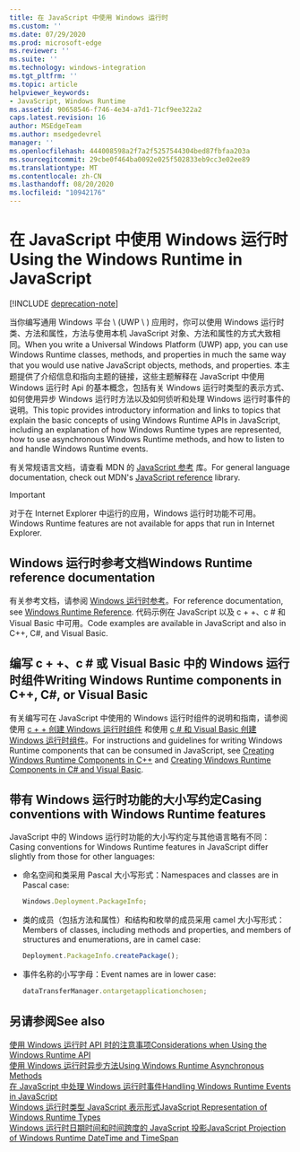 ```yaml
---
title: 在 JavaScript 中使用 Windows 运行时
ms.custom: ''
ms.date: 07/29/2020
ms.prod: microsoft-edge
ms.reviewer: ''
ms.suite: ''
ms.technology: windows-integration
ms.tgt_pltfrm: ''
ms.topic: article
helpviewer_keywords:
- JavaScript, Windows Runtime
ms.assetid: 90658546-f746-4e34-a7d1-71cf9ee322a2
caps.latest.revision: 16
author: MSEdgeTeam
ms.author: msedgedevrel
manager: ''
ms.openlocfilehash: 444008598a2f7a2f5257544304bed87fbfaa203a
ms.sourcegitcommit: 29cbe0f464ba0092e025f502833eb9cc3e02ee89
ms.translationtype: MT
ms.contentlocale: zh-CN
ms.lasthandoff: 08/20/2020
ms.locfileid: "10942176"
---
```

# <span data-ttu-id="052f0-102">在 JavaScript 中使用 Windows 运行时</span><span class="sxs-lookup"><span data-stu-id="052f0-102">Using the Windows Runtime in JavaScript</span></span>  

[!INCLUDE [deprecation-note](../includes/legacy-edge-note.md)]  

<span data-ttu-id="052f0-103">当你编写通用 Windows 平台 \ (UWP \ ) 应用时，你可以使用 Windows 运行时类、方法和属性，方法与使用本机 JavaScript 对象、方法和属性的方式大致相同。</span><span class="sxs-lookup"><span data-stu-id="052f0-103">When you write a Universal Windows Platform \(UWP\) app, you can use Windows Runtime classes, methods, and properties in much the same way that you would use native JavaScript objects, methods, and properties.</span></span>  <span data-ttu-id="052f0-104">本主题提供了介绍信息和指向主题的链接，这些主题解释在 JavaScript 中使用 Windows 运行时 Api 的基本概念，包括有关 Windows 运行时类型的表示方式、如何使用异步 Windows 运行时方法以及如何侦听和处理 Windows 运行时事件的说明。</span><span class="sxs-lookup"><span data-stu-id="052f0-104">This topic provides introductory information and links to topics that explain the basic concepts of using Windows Runtime APIs in JavaScript, including an explanation of how Windows Runtime types are represented, how to use asynchronous Windows Runtime methods, and how to listen to and handle Windows Runtime events.</span></span>  

<span data-ttu-id="052f0-105">有关常规语言文档，请查看 MDN 的 [JavaScript 参考][MDNJavascriptReference] 库。</span><span class="sxs-lookup"><span data-stu-id="052f0-105">For general language documentation, check out MDN's [JavaScript reference][MDNJavascriptReference] library.</span></span>  

> [!IMPORTANT]
> <span data-ttu-id="052f0-106">对于在 Internet Explorer 中运行的应用，Windows 运行时功能不可用。</span><span class="sxs-lookup"><span data-stu-id="052f0-106">Windows Runtime features are not available for apps that run in Internet Explorer.</span></span>  

## <span data-ttu-id="052f0-107">Windows 运行时参考文档</span><span class="sxs-lookup"><span data-stu-id="052f0-107">Windows Runtime reference documentation</span></span>  

<span data-ttu-id="052f0-108">有关参考文档，请参阅 [Windows 运行时参考][UwpApiIndex]。</span><span class="sxs-lookup"><span data-stu-id="052f0-108">For reference documentation, see [Windows Runtime Reference][UwpApiIndex].</span></span>  <span data-ttu-id="052f0-109">代码示例在 JavaScript 以及 c + +、c # 和 Visual Basic 中可用。</span><span class="sxs-lookup"><span data-stu-id="052f0-109">Code examples are available in JavaScript and also in C++, C#, and Visual Basic.</span></span>  

## <span data-ttu-id="052f0-110">编写 c + +、c # 或 Visual Basic 中的 Windows 运行时组件</span><span class="sxs-lookup"><span data-stu-id="052f0-110">Writing Windows Runtime components in C++, C#, or Visual Basic</span></span>  

<span data-ttu-id="052f0-111">有关编写可在 JavaScript 中使用的 Windows 运行时组件的说明和指南，请参阅使用 [c + + 创建 Windows 运行时组件][WindowsUwpWinrtCpp] 和使用 [c # 和 Visual Basic 创建 Windows 运行时组件][WindowsUwpWinrtCsharpVb]。</span><span class="sxs-lookup"><span data-stu-id="052f0-111">For instructions and guidelines for writing Windows Runtime components that can be consumed in JavaScript, see [Creating Windows Runtime Components in C++][WindowsUwpWinrtCpp] and [Creating Windows Runtime Components in C# and Visual Basic][WindowsUwpWinrtCsharpVb].</span></span>  

## <span data-ttu-id="052f0-112">带有 Windows 运行时功能的大小写约定</span><span class="sxs-lookup"><span data-stu-id="052f0-112">Casing conventions with Windows Runtime features</span></span>  

<span data-ttu-id="052f0-113">JavaScript 中的 Windows 运行时功能的大小写约定与其他语言略有不同：</span><span class="sxs-lookup"><span data-stu-id="052f0-113">Casing conventions for Windows Runtime features in JavaScript differ slightly from those for other languages:</span></span>  

*   <span data-ttu-id="052f0-114">命名空间和类采用 Pascal 大小写形式：</span><span class="sxs-lookup"><span data-stu-id="052f0-114">Namespaces and classes are in Pascal case:</span></span>  
    
    ```javascript
    Windows.Deployment.PackageInfo;
    ```  
    
*   <span data-ttu-id="052f0-115">类的成员（包括方法和属性）和结构和枚举的成员采用 camel 大小写形式：</span><span class="sxs-lookup"><span data-stu-id="052f0-115">Members of classes, including methods and properties, and members of structures and enumerations, are in camel case:</span></span>  
    
    ```javascript
    Deployment.PackageInfo.createPackage();
    ```  
    
*   <span data-ttu-id="052f0-116">事件名称的小写字母：</span><span class="sxs-lookup"><span data-stu-id="052f0-116">Event names are in lower case:</span></span>  
    
    ```javascript
    dataTransferManager.ontargetapplicationchosen;
    ```  

## <span data-ttu-id="052f0-117">另请参阅</span><span class="sxs-lookup"><span data-stu-id="052f0-117">See also</span></span>  

[<span data-ttu-id="052f0-118">使用 Windows 运行时 API 时的注意事项</span><span class="sxs-lookup"><span data-stu-id="052f0-118">Considerations when Using the Windows Runtime API</span></span>][WindowsRuntimeConsiderationsApi]  
[<span data-ttu-id="052f0-119">使用 Windows 运行时异步方法</span><span class="sxs-lookup"><span data-stu-id="052f0-119">Using Windows Runtime Asynchronous Methods</span></span>][WindowsRuntimeAsynchronousMethods]   
[<span data-ttu-id="052f0-120">在 JavaScript 中处理 Windows 运行时事件</span><span class="sxs-lookup"><span data-stu-id="052f0-120">Handling Windows Runtime Events in JavaScript</span></span>][WindowsRuntimeEventsJavascript]   
[<span data-ttu-id="052f0-121">Windows 运行时类型 JavaScript 表示形式</span><span class="sxs-lookup"><span data-stu-id="052f0-121">JavaScript Representation of Windows Runtime Types</span></span>][WindowsRuntimeJavascriptTypes]   
[<span data-ttu-id="052f0-122">Windows 运行时日期时间和时间跨度的 JavaScript 投影</span><span class="sxs-lookup"><span data-stu-id="052f0-122">JavaScript Projection of Windows Runtime DateTime and TimeSpan</span></span>][WindowsRuntimeDatetimeTimespan]  

<!-- links  -->  

[WindowsRuntimeConsiderationsApi]: ./considerations-when-using-the-windows-runtime-api.md "使用 Windows 运行时 API 时的注意事项 |Microsoft 文档"  
[WindowsRuntimeEventsJavascript]: ./handling-windows-runtime-events-in-javascript.md "处理 JavaScript 中的 Windows 运行时事件 |Microsoft 文档"  
[WindowsRuntimeJavascriptTypes]: ./javascript-representation-of-windows-runtime-types.md "Windows 运行时类型的 JavaScript 表示形式 |Microsoft 文档"  
[WindowsRuntimeAsynchronousMethods]: ./using-windows-runtime-asynchronous-methods.md "使用 Windows 运行时异步方法 |Microsoft 文档"  
[WindowsRuntimeDatetimeTimespan]: ./windows-runtime-datetime-and-timespan-representations.md "Windows 运行时日期时间和时间跨度表示形式 |Microsoft 文档"  

[UwpApiIndex]: /uwp/api/index "Windows UWP 命名空间 |Microsoft 文档"  
[WindowsUwpWinrtCpp]: /windows/uwp/winrt-components/creating-windows-runtime-components-in-cpp "带有 c + +/CX 的 Windows 运行时组件 |Microsoft 文档"  
[WindowsUwpWinrtCsharpVb]: /windows/uwp/winrt-components/creating-windows-runtime-components-in-csharp-and-visual-basic "带有 c # 和 Visual Basic 的 Windows 运行时组件 |Microsoft 文档"  

[MDNJavascriptReference]: https://developer.mozilla.org/docs/Web/JavaScript/Reference "JavaScript 参考 |MDN"  
